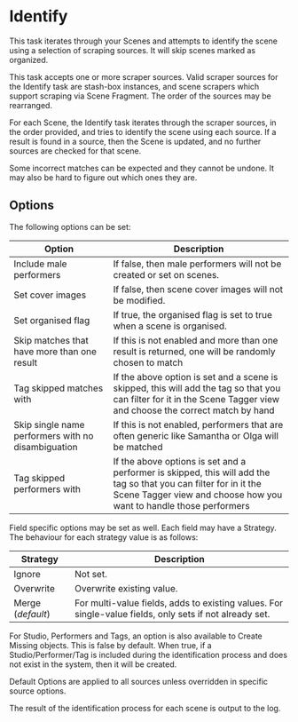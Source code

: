 # Identify

This task iterates through your Scenes and attempts to identify the scene using a selection of scraping sources. It will skip scenes marked as organized.

This task accepts one or more scraper sources. Valid scraper sources for the Identify task are stash-box instances, and scene scrapers which support scraping via Scene Fragment. The order of the sources may be rearranged.

For each Scene, the Identify task iterates through the scraper sources, in the order provided, and tries to identify the scene using each source. If a result is found in a source, then the Scene is updated, and no further sources are checked for that scene.

Some incorrect matches can be expected and they cannot be undone. It may also be hard to figure out which ones they are.

## Options

The following options can be set:

| Option | Description |
|--------|-------------|
| Include male performers | If false, then male performers will not be created or set on scenes. |
| Set cover images | If false, then scene cover images will not be modified. |
| Set organised flag | If true, the organised flag is set to true when a scene is organised. |
| Skip matches that have more than one result | If this is not enabled and more than one result is returned, one will be randomly chosen to match |
| Tag skipped matches with | If the above option is set and a scene is skipped, this will add the tag so that you can filter for it in the Scene Tagger view and choose the correct match by hand |
| Skip single name performers with no disambiguation | If this is not enabled, performers that are often generic like Samantha or Olga will be matched |
| Tag skipped performers with | If the above options is set and a performer is skipped, this will add the tag so that you can filter for in it the Scene Tagger view and choose how you want to handle those performers |

Field specific options may be set as well. Each field may have a Strategy. The behaviour for each strategy value is as follows:

| Strategy | Description |
|----------|-------------|
| Ignore | Not set. |
| Overwrite | Overwrite existing value. |
| Merge (*default*) | For multi-value fields, adds to existing values. For single-value fields, only sets if not already set. |

For Studio, Performers and Tags, an option is also available to Create Missing objects. This is false by default. When true, if a Studio/Performer/Tag is included during the identification process and does not exist in the system, then it will be created.

Default Options are applied to all sources unless overridden in specific source options. 

The result of the identification process for each scene is output to the log.
